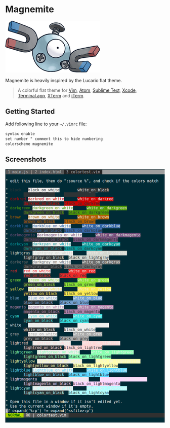 # Magnemite
![magnemite](images/magnemite.png)

Magnemite is heavily inspired by the Lucario flat theme.

> A colorful flat theme for [Vim](http://www.vim.org/), [Atom](https://atom.io/), [Sublime Text](http://www.sublimetext.com/3), [Xcode](https://developer.apple.com/xcode/), [Terminal.app](http://en.wikipedia.org/wiki/Terminal_%28OS_X%29), [XTerm](https://en.wikipedia.org/wiki/Xterm) and [iTerm](http://www.iterm2.com/).

## Getting Started

Add following line to your `~/.vimrc` file:

    syntax enable
    set number " comment this to hide numbering
    colorscheme magnemite

## Screenshots
![screenshot](images/1.png)
